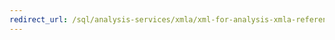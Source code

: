 ```yaml
---
redirect_url: /sql/analysis-services/xmla/xml-for-analysis-xmla-reference?view=sql-server-2014
---
```


